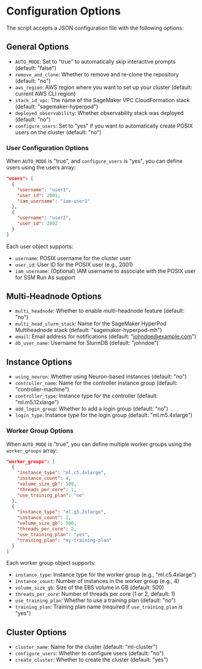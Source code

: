 # Configuration Options

The script accepts a JSON configuration file with the following options:

## General Options
- `AUTO_MODE`: Set to "true" to automatically skip interactive prompts (default: "false")
- `remove_and_clone`: Whether to remove and re-clone the repository (default: "no")
- `aws_region`: AWS region where you want to set up your cluster (default: current AWS CLI region)
- `stack_id_vpc`: The name of the SageMaker VPC CloudFormation stack (default: "sagemaker-hyperpod")
- `deployed_observability`: Whether observability stack was deployed (default: "no")
- `configure_users`: Set to "yes" if you want to automatically create POSIX users on the cluster (default: "no")

### User Configuration Options
When `AUTO_MODE` is "true", and `configure_users` is "yes", you can define users using the users array:
```json
"users": [
  {
    "username": "user1",
    "user_id": 2001,
    "iam_username": "iam-user1"
  },
  {
    "username": "user2",
    "user_id": 2002
  }
]
```
Each user object supports:
- `username`: POSIX username for the cluster user
- `user_id`: User ID for the POSIX user (e.g., 2001)
- `iam_username`: (Optional) IAM username to associate with the POSIX user for SSM Run As support

## Multi-Headnode Options
- `multi_headnode`: Whether to enable multi-headnode feature (default: "no")
- `multi_head_slurm_stack`: Name for the SageMaker HyperPod Multiheadnode stack (default: "sagemaker-hyperpod-mh")
- `email`: Email address for notifications (default: "johndoe@example.com")
- `db_user_name`: Username for SlurmDB (default: "johndoe")

## Instance Options
- `using_neuron`: Whether using Neuron-based instances (default: "no")
- `controller_name`: Name for the controller instance group (default: "controller-machine")
- `controller_type`: Instance type for the controller (default: "ml.m5.12xlarge")
- `add_login_group`: Whether to add a login group (default: "no")
- `login_type`: Instance type for the login group (default: "ml.m5.4xlarge")

### Worker Group Options
When `AUTO_MODE` is "true", you can define multiple worker groups using the `worker_groups` array:
```json
"worker_groups": [
  {
    "instance_type": "ml.c5.4xlarge",
    "instance_count": 4,
    "volume_size_gb": 500,
    "threads_per_core": 1,
    "use_training_plan": "no"
  },
  {
    "instance_type": "ml.g5.2xlarge",
    "instance_count": 2,
    "volume_size_gb": 500,
    "threads_per_core": 2,
    "use_training_plan": "yes",
    "training_plan": "my-training-plan"
  }
]
```
Each worker group object supports:
- `instance_type`: Instance type for the worker group (e.g., "ml.c5.4xlarge")
- `instance_count`: Number of instances in the worker group (e.g., 4)
- `volume_size_gb`: Size of the EBS volume in GB (default: 500)
- `threads_per_core`: Number of threads per core (1 or 2, default: 1)
- `use_training_plan`: Whether to use a training plan (default: "no")
- `training_plan`: Training plan name (required if `use_training_plan` is "yes")

## Cluster Options
- `cluster_name`: Name for the cluster (default: "ml-cluster")
- `configure_users`: Whether to configure users (default: "no")
- `create_cluster`: Whether to create the cluster (default: "yes")
